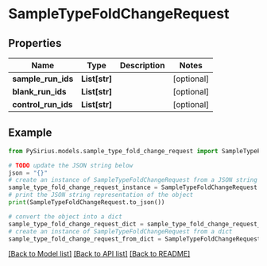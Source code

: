 # SampleTypeFoldChangeRequest


## Properties

Name | Type | Description | Notes
------------ | ------------- | ------------- | -------------
**sample_run_ids** | **List[str]** |  | [optional] 
**blank_run_ids** | **List[str]** |  | [optional] 
**control_run_ids** | **List[str]** |  | [optional] 

## Example

```python
from PySirius.models.sample_type_fold_change_request import SampleTypeFoldChangeRequest

# TODO update the JSON string below
json = "{}"
# create an instance of SampleTypeFoldChangeRequest from a JSON string
sample_type_fold_change_request_instance = SampleTypeFoldChangeRequest.from_json(json)
# print the JSON string representation of the object
print(SampleTypeFoldChangeRequest.to_json())

# convert the object into a dict
sample_type_fold_change_request_dict = sample_type_fold_change_request_instance.to_dict()
# create an instance of SampleTypeFoldChangeRequest from a dict
sample_type_fold_change_request_from_dict = SampleTypeFoldChangeRequest.from_dict(sample_type_fold_change_request_dict)
```
[[Back to Model list]](../README.md#documentation-for-models) [[Back to API list]](../README.md#documentation-for-api-endpoints) [[Back to README]](../README.md)


